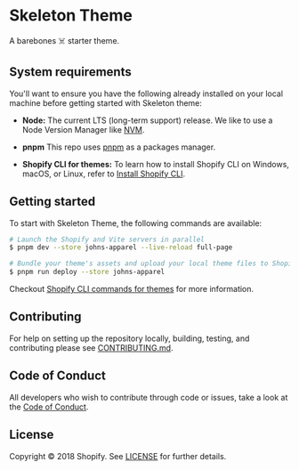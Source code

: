 # Skeleton Theme

A barebones ☠️ starter theme.

## System requirements

You'll want to ensure you have the following already installed on your local machine before getting started with Skeleton theme:

- **Node:** The current LTS (long-term support) release. We like to use a Node Version Manager like [NVM](https://github.com/creationix/nvm).

- **pnpm** This repo uses [pnpm](https://pnpm.io) as a packages manager.

- **Shopify CLI for themes:** To learn how to install Shopify CLI on Windows, macOS, or Linux, refer to [Install Shopify CLI](https://shopify.dev/docs/themes/tools/cli/install).

## Getting started

To start with Skeleton Theme, the following commands are available:

```bash
# Launch the Shopify and Vite servers in parallel
$ pnpm dev --store johns-apparel --live-reload full-page
```

```bash
# Bundle your theme's assets and upload your local theme files to Shopify
$ pnpm run deploy --store johns-apparel
```

Checkout [Shopify CLI commands for themes](https://shopify.dev/docs/themes/tools/cli/commands) for more information.

## Contributing

For help on setting up the repository locally, building, testing, and contributing
please see [CONTRIBUTING.md](https://github.com/Shopify/skeleton-theme/blob/master/CONTRIBUTING.md).

## Code of Conduct

All developers who wish to contribute through code or issues, take a look at the
[Code of Conduct](https://github.com/Shopify/skeleton-theme/blob/master/CODE_OF_CONDUCT.md).

## License

Copyright © 2018 Shopify. See [LICENSE](https://github.com/Shopify/skeleton-theme/blob/master/LICENSE) for further details.
